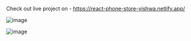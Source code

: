 Check out live project on - https://react-phone-store-vishwa.netlify.app/

![image](https://github.com/vishwa3/react-phone-store/assets/51976976/f5c2c194-5f47-4477-8496-08c8fd03f719)

![image](https://github.com/vishwa3/react-phone-store/assets/51976976/7a6464cb-5a47-4a10-8c3f-1ea7654d49bf)


